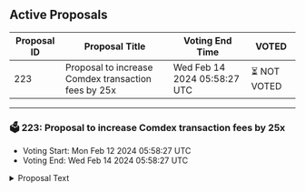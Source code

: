 ## Active Proposals

| Proposal ID | Proposal Title | Voting End Time | VOTED |
|-------------|----------------|-----------------|-------|
| 223 | Proposal to increase Comdex transaction fees by 25x | Wed Feb 14 2024 05:58:27 UTC | ⏳ NOT VOTED |

---

### 🗳 223: Proposal to increase Comdex transaction fees by 25x
- Voting Start: Mon Feb 12 2024 05:58:27 UTC
- Voting End: Wed Feb 14 2024 05:58:27 UTC

<details>
<summary>Proposal Text</summary>
 
This proposal recommends a strategic 25x increase in transaction fees on the chain
</details>
